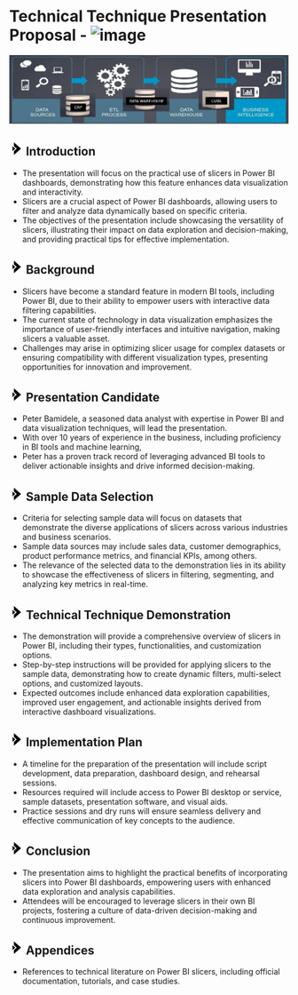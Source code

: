 # Technical Technique Presentation Proposal - ![image](https://github.com/Bampet2003/BampetCapstone/assets/149170408/f1f9bab0-0086-4f1e-8a86-eaa5c984117f)


<img src = https://github.com/Bampet2003/BampetCapstone/blob/main/bi_tech_report1.jpg>

## <img src="https://github.com/Bampet2003/BampetCapstone/blob/main/bullet_arrow.png?raw=True" alt="Sized Rocket" width="25px" height="25px"> Introduction 
-	The presentation will focus on the practical use of slicers in Power BI dashboards, demonstrating how this feature enhances data visualization and interactivity.
-	Slicers are a crucial aspect of Power BI dashboards, allowing users to filter and analyze data dynamically based on specific criteria.
-	The objectives of the presentation include showcasing the versatility of slicers, illustrating their impact on data exploration and decision-making, and providing practical tips for effective implementation.


## <img src="https://github.com/Bampet2003/BampetCapstone/blob/main/bullet_arrow.png?raw=True" alt="Sized Rocket" width="25px" height="25px"> Background
-	Slicers have become a standard feature in modern BI tools, including Power BI, due to their ability to empower users with interactive data filtering capabilities.
-	The current state of technology in data visualization emphasizes the importance of user-friendly interfaces and intuitive navigation, making slicers a valuable asset.
-	Challenges may arise in optimizing slicer usage for complex datasets or ensuring compatibility with different visualization types, presenting opportunities for innovation and improvement.


## <img src="https://github.com/Bampet2003/BampetCapstone/blob/main/bullet_arrow.png?raw=True" alt="Sized Rocket" width="25px" height="25px"> Presentation Candidate
- Peter Bamidele, a seasoned data analyst with expertise in Power BI and data visualization techniques, will lead the presentation.
- With over 10 years of experience in the business, including proficiency in BI tools and machine learning,
- Peter has a proven track record of leveraging advanced BI tools to deliver actionable insights and drive informed decision-making.

## <img src="https://github.com/Bampet2003/BampetCapstone/blob/main/bullet_arrow.png?raw=True" alt="Sized Rocket" width="25px" height="25px"> Sample Data Selection
- Criteria for selecting sample data will focus on datasets that demonstrate the diverse applications of slicers across various industries and business scenarios.
- Sample data sources may include sales data, customer demographics, product performance metrics, and financial KPIs, among others.
- The relevance of the selected data to the demonstration lies in its ability to showcase the effectiveness of slicers in filtering, segmenting, and analyzing key metrics in real-time.


## <img src="https://github.com/Bampet2003/BampetCapstone/blob/main/bullet_arrow.png?raw=True" alt="Sized Rocket" width="25px" height="25px"> Technical Technique Demonstration
-	The demonstration will provide a comprehensive overview of slicers in Power BI, including their types, functionalities, and customization options.
-	Step-by-step instructions will be provided for applying slicers to the sample data, demonstrating how to create dynamic filters, multi-select options, and customized layouts.
-	Expected outcomes include enhanced data exploration capabilities, improved user engagement, and actionable insights derived from interactive dashboard visualizations.


## <img src="https://github.com/Bampet2003/BampetCapstone/blob/main/bullet_arrow.png?raw=True" alt="Sized Rocket" width="25px" height="25px"> Implementation Plan
- A timeline for the preparation of the presentation will include script development, data preparation, dashboard design, and rehearsal sessions.
- Resources required will include access to Power BI desktop or service, sample datasets, presentation software, and visual aids.
- Practice sessions and dry runs will ensure seamless delivery and effective communication of key concepts to the audience.


## <img src="https://github.com/Bampet2003/BampetCapstone/blob/main/bullet_arrow.png?raw=True" alt="Sized Rocket" width="25px" height="25px"> Conclusion
- The presentation aims to highlight the practical benefits of incorporating slicers into Power BI dashboards, empowering users with enhanced data exploration and analysis capabilities.
- Attendees will be encouraged to leverage slicers in their own BI projects, fostering a culture of data-driven decision-making and continuous improvement.


## <img src="https://github.com/Bampet2003/BampetCapstone/blob/main/bullet_arrow.png?raw=True" alt="Sized Rocket" width="25px" height="25px"> Appendices
- References to technical literature on Power BI slicers, including official documentation, tutorials, and case studies.
